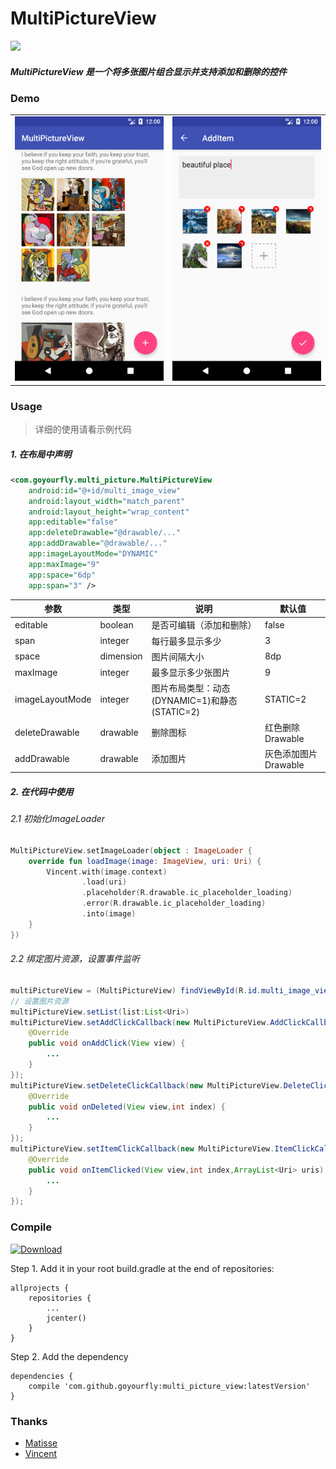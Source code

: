 # MultiPictureView


[![](https://jitpack.io/v/goyourfly/MultiPictureView.svg)](https://jitpack.io/#goyourfly/MultiPictureView)

##### MultiPictureView 是一个将多张图片组合显示并支持添加和删除的控件

### Demo

<table>
<tr>
<td>
<img src='./screenshot/ss1.png' width=‘200’/>
</td>
<td>
<img src='./screenshot/ss2.png' width=‘200’/>
</td>
</tr>
</table>

### Usage
> 详细的使用请看示例代码

##### 1. 在布局中声明
````xml
<com.goyourfly.multi_picture.MultiPictureView
	android:id="@+id/multi_image_view"
	android:layout_width="match_parent"
	android:layout_height="wrap_content"
	app:editable="false"
	app:deleteDrawable="@drawable/..."
	app:addDrawable="@drawable/..."
	app:imageLayoutMode="DYNAMIC"
	app:maxImage="9"
	app:space="6dp"
	app:span="3" />
````

|  参数  |  类型  |  说明  |  默认值  |
|----|----|----|----|
| editable| boolean | 是否可编辑（添加和删除）| false |
|  span | integer | 每行最多显示多少 | 3 |
| space | dimension | 图片间隔大小  | 8dp |
| maxImage | integer | 最多显示多少张图片 | 9 |
| imageLayoutMode | integer | 图片布局类型：动态(DYNAMIC=1)和静态(STATIC=2) | STATIC=2 |
| deleteDrawable | drawable | 删除图标 | 红色删除Drawable |
| addDrawable | drawable | 添加图片 | 灰色添加图片Drawable |

##### 2. 在代码中使用
###### 2.1 初始化ImageLoader
````kotlin
MultiPictureView.setImageLoader(object : ImageLoader {
    override fun loadImage(image: ImageView, uri: Uri) {
        Vincent.with(image.context)
                .load(uri)
                .placeholder(R.drawable.ic_placeholder_loading)
                .error(R.drawable.ic_placeholder_loading)
                .into(image)
    }
})
````

###### 2.2 绑定图片资源，设置事件监听
```` java
multiPictureView = (MultiPictureView) findViewById(R.id.multi_image_view);
// 设置图片资源
multiPictureView.setList(list:List<Uri>)
multiPictureView.setAddClickCallback(new MultiPictureView.AddClickCallback() {
    @Override
    public void onAddClick(View view) {
		...
    }
});
multiPictureView.setDeleteClickCallback(new MultiPictureView.DeleteClickCallback() {
    @Override
    public void onDeleted(View view,int index) {
		...
    }
});
multiPictureView.setItemClickCallback(new MultiPictureView.ItemClickCallback() {
    @Override
    public void onItemClicked(View view,int index,ArrayList<Uri> uris) {
		...
    }
});
````

### Compile

[ ![Download](https://api.bintray.com/packages/goyourfly/maven/MultiPictureView/images/download.svg) ](https://bintray.com/goyourfly/maven/MultiPictureView/_latestVersion)

Step 1. Add it in your root build.gradle at the end of repositories:

````
allprojects {
    repositories {
        ...
        jcenter()
    }
}
````

Step 2. Add the dependency

````
dependencies {
    compile 'com.github.goyourfly:multi_picture_view:latestVersion'
}
````


### Thanks

- [Matisse](https://github.com/zhihu/Matisse)
- [Vincent](https://github.com/goyourfly/Vincent)